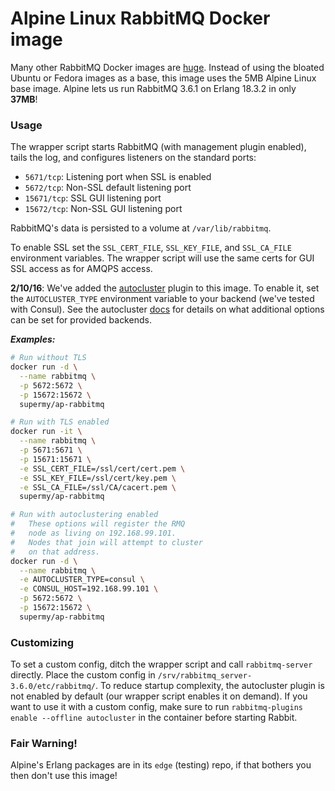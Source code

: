 # Alpine Linux RabbitMQ Docker image
Many other RabbitMQ Docker images are [huge](https://imagelayers.io/?images=rabbitmq:latest,frodenas%2Frabbitmq:latest,tutum%2Frabbitmq:latest).  Instead of using the bloated Ubuntu or Fedora images as a base, this image uses the 5MB Alpine Linux base image.  Alpine lets us run RabbitMQ 3.6.1 on Erlang 18.3.2 in only **37MB**!

### Usage
The wrapper script starts RabbitMQ (with management plugin enabled), tails the log, and configures listeners on the standard ports:
  - `5671/tcp`: Listening port when SSL is enabled
  - `5672/tcp`: Non-SSL default listening port
  - `15671/tcp`: SSL GUI listening port
  - `15672/tcp`: Non-SSL GUI listening port

RabbitMQ's data is persisted to a volume at `/var/lib/rabbitmq`.

To enable SSL set the `SSL_CERT_FILE`, `SSL_KEY_FILE`, and `SSL_CA_FILE` environment variables.  The wrapper script will use the same certs for GUI SSL access as for AMQPS access.

**2/10/16**: We've added the [autocluster](https://github.com/aweber/rabbitmq-autocluster) plugin to this image. To enable it, set the `AUTOCLUSTER_TYPE` environment variable to your backend (we've tested with Consul). See the autocluster [docs](https://github.com/aweber/rabbitmq-autocluster#configuration) for details on what additional options can be set for provided backends.

***Examples:***
```bash
# Run without TLS
docker run -d \
  --name rabbitmq \
  -p 5672:5672 \
  -p 15672:15672 \
  supermy/ap-rabbitmq
```

```bash
# Run with TLS enabled
docker run -it \
  --name rabbitmq \
  -p 5671:5671 \
  -p 15671:15671 \
  -e SSL_CERT_FILE=/ssl/cert/cert.pem \
  -e SSL_KEY_FILE=/ssl/cert/key.pem \
  -e SSL_CA_FILE=/ssl/CA/cacert.pem \
  supermy/ap-rabbitmq
```

```bash
# Run with autoclustering enabled
#   These options will register the RMQ
#   node as living on 192.168.99.101.
#   Nodes that join will attempt to cluster
#   on that address.
docker run -d \
  --name rabbitmq \
  -e AUTOCLUSTER_TYPE=consul \
  -e CONSUL_HOST=192.168.99.101 \
  -p 5672:5672 \
  -p 15672:15672 \
  supermy/ap-rabbitmq
```

### Customizing
To set a custom config, ditch the wrapper script and call `rabbitmq-server` directly.  Place the custom config in `/srv/rabbitmq_server-3.6.0/etc/rabbitmq/`. To reduce startup complexity, the autocluster plugin is not enabled by default (our wrapper script enables it on demand). If you want to use it with a custom config, make sure to run `rabbitmq-plugins enable --offline autocluster` in the container before starting Rabbit.

### Fair Warning!
Alpine's Erlang packages are in its `edge` (testing) repo, if that bothers you then don't use this image!